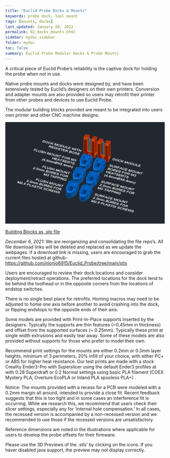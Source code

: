 ```yaml
---
title: "Euclid Probe Docks & Mounts"
keywords: probe dock, tool mount
tags: [mounts, docks]
last_updated: January 28, 2022
permalink: 02_docks_mounts.html
sidebar: mydoc_sidebar
folder: mydoc
toc: false
summary: Euclid Probe Modular Docks & Probe Mounts 
---
```


A critical piece of Euclid Probe’s reliability is the captive dock for holding the probe when not in use.

Native probe mounts and docks were designed by, and have been extensively tested by Euclid’s designers on their own printers. Conversion and adapter mounts are also provided so users may retrofit their printer from other probes and devices to use Euclid Probe.

The modular building blocks provided are meant to be integrated into users own printer and other CNC machine designs.

<img src="images\02_Modular_Parts.png">  

<a href="https://github.com/nionio6915/Euclid_Probe/raw/main/CAD/Building_Blocks/Modular_PartsV2.stp">Building Blocks as .stp file</a>  

*December 6, 2021:* We are reorganizing and consolidating the file repo’s. All file download links will be deleted and replaced as we update the webpages. If a download link is missing, users are encouraged to grab the current files hosted at github- https://github.com/nionio6915/Euclid_Probe/tree/main/stls

Users are encouraged to review their dock locations and consider deployment/retract operations. The preferred locations for the dock tend to be behind the toolhead or in the opposite corners from the locations of endstop switches. 

There is no single best place for retrofits. Homing macros may need to be adjusted to home one axis before another to avoid crashing into the dock, or flipping endstops to the opposite ends of their axis.

Some models are provided with Print-In-Place supports inserted by the designers. Typically the supports are thin features (~0.45mm in thickness) and offset from the supported surfaces (~ 0.25mm). Typically these print at single width extrusions and easily tear away. Some of these models are also provided without supports for those who prefer to model their own.

Recommend print settings for the mounts are either 0.2mm or 0.3mm layer heights, minimum of 3 perimeters, 20% infill of your choice, with either PC+ or ABS for higher heat resistance. Our test prints are made with a stock Creality Ender3-Pro with Superslicer using the default Ender3 profiles at with 0.28 Superdraft or 0.2 Normal settings using basic PLA filament (COEX Mystery PLA, Overture EcoPLA or Inland PLA spooless PLA+) .

Notice: The mounts provided with a recess for a PCB were modeled with a 0.2mm margin all around, intended to provide a close fit. Recent feedback suggests that this is too tight and in some cases an interference fit is occurring. While we research this, we recommend that users check their slicer settings, especially any for ‘internal hole compensation.’ In all cases, the recessed version is accompanied by a non-recessed version and we recommended to use those if the recessed versions are unsatisfactory.

Reference dimensions are noted in the illustrations where applicable for users to develop the probe offsets for their firmware.

Please use the 3D Previews of the .stls’ by clicking on the icons. If you haver disabled java support, the preview may not display correctly.